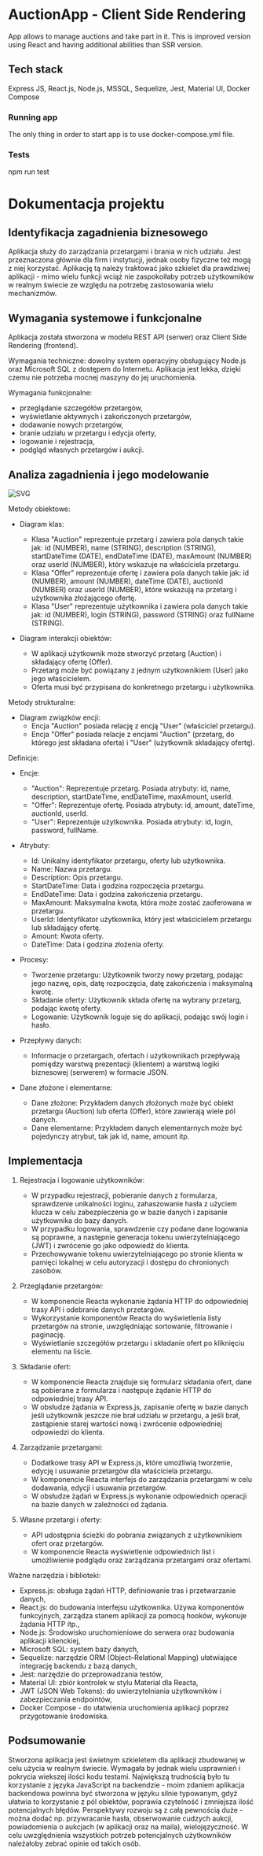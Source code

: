 # AuctionApp - Client Side Rendering

App allows to manage auctions and take part in it. This is improved version using React and having additional abilities than SSR version.

## Tech stack

Express JS, React.js, Node.js, MSSQL, Sequelize, Jest, Material UI, Docker Compose

### Running app

The only thing in order to start app is to use docker-compose.yml file.

### Tests

npm run test

# Dokumentacja projektu

## Identyfikacja zagadnienia biznesowego

Aplikacja służy do zarządzania przetargami i brania w nich udziału. Jest przeznaczona głównie dla firm i instytucji, jednak osoby fizyczne też mogą z niej korzystać. Aplikację tą należy traktować jako szkielet dla prawdziwej aplikacji - mimo wielu funkcji wciąż nie zaspokoiłaby potrzeb użytkowników w realnym świecie ze względu na potrzebę zastosowania wielu mechanizmów.

## Wymagania systemowe i funkcjonalne

Aplikacja została stworzona w modelu REST API (serwer) oraz Client Side Rendering (frontend).

Wymagania techniczne: dowolny system operacyjny obsługujący Node.js oraz Microsoft SQL z dostępem do Internetu. Aplikacja jest lekka, dzięki czemu nie potrzeba mocnej maszyny do jej uruchomienia.

Wymagania funkcjonalne:

-   przeglądanie szczegółów przetargów,
-   wyświetlanie aktywnych i zakończonych przetargów,
-   dodawanie nowych przetargów,
-   branie udziału w przetargu i edycja oferty,
-   logowanie i rejestracja,
-   podgląd własnych przetargów i aukcji.

## Analiza zagadnienia i jego modelowanie

![SVG](models.svg)

Metody obiektowe:

-   Diagram klas:

    -   Klasa "Auction" reprezentuje przetarg i zawiera pola danych takie jak: id (NUMBER), name (STRING), description (STRING), startDateTime (DATE), endDateTime (DATE), maxAmount (NUMBER) oraz userId (NUMBER), który wskazuje na właściciela przetargu.
    -   Klasa "Offer" reprezentuje ofertę i zawiera pola danych takie jak: id (NUMBER), amount (NUMBER), dateTime (DATE), auctionId (NUMBER) oraz userId (NUMBER), które wskazują na przetarg i użytkownika złożającego ofertę.
    -   Klasa "User" reprezentuje użytkownika i zawiera pola danych takie jak: id (NUMBER), login (STRING), password (STRING) oraz fullName (STRING).

-   Diagram interakcji obiektów:
    -   W aplikacji użytkownik może stworzyć przetarg (Auction) i składający ofertę (Offer).
    -   Przetarg może być powiązany z jednym użytkownikiem (User) jako jego właścicielem.
    -   Oferta musi być przypisana do konkretnego przetargu i użytkownika.

Metody strukturalne:

-   Diagram związków encji:
    -   Encja "Auction" posiada relację z encją "User" (właściciel przetargu).
    -   Encja "Offer" posiada relacje z encjami "Auction" (przetarg, do którego jest składana oferta) i "User" (użytkownik składający ofertę).

Definicje:

-   Encje:

    -   "Auction": Reprezentuje przetarg. Posiada atrybuty: id, name, description, startDateTime, endDateTime, maxAmount, userId.
    -   "Offer": Reprezentuje ofertę. Posiada atrybuty: id, amount, dateTime, auctionId, userId.
    -   "User": Reprezentuje użytkownika. Posiada atrybuty: id, login, password, fullName.

-   Atrybuty:

    -   Id: Unikalny identyfikator przetargu, oferty lub użytkownika.
    -   Name: Nazwa przetargu.
    -   Description: Opis przetargu.
    -   StartDateTime: Data i godzina rozpoczęcia przetargu.
    -   EndDateTime: Data i godzina zakończenia przetargu.
    -   MaxAmount: Maksymalna kwota, która może zostać zaoferowana w przetargu.
    -   UserId: Identyfikator użytkownika, który jest właścicielem przetargu lub składający ofertę.
    -   Amount: Kwota oferty.
    -   DateTime: Data i godzina złożenia oferty.

-   Procesy:

    -   Tworzenie przetargu: Użytkownik tworzy nowy przetarg, podając jego nazwę, opis, datę rozpoczęcia, datę zakończenia i maksymalną kwotę.
    -   Składanie oferty: Użytkownik składa ofertę na wybrany przetarg, podając kwotę oferty.
    -   Logowanie: Użytkownik loguje się do aplikacji, podając swój login i hasło.

-   Przepływy danych:

    -   Informacje o przetargach, ofertach i użytkownikach przepływają pomiędzy warstwą prezentacji (klientem) a warstwą logiki biznesowej (serwerem) w formacie JSON.

-   Dane złożone i elementarne:
    -   Dane złożone: Przykładem danych złożonych może być obiekt przetargu (Auction) lub oferta (Offer), które zawierają wiele pól danych.
    -   Dane elementarne: Przykładem danych elementarnych może być pojedynczy atrybut, tak jak id, name, amount itp.

## Implementacja

1. Rejestracja i logowanie użytkowników:

    - W przypadku rejestracji, pobieranie danych z formularza, sprawdzenie unikalności loginu, zahaszowanie hasła z użyciem klucza w celu zabezpieczenia go w bazie danych i zapisanie użytkownika do bazy danych.
    - W przypadku logowania, sprawdzenie czy podane dane logowania są poprawne, a następnie generacja tokenu uwierzytelniającego (JWT) i zwrócenie go jako odpowiedź do klienta.
    - Przechowywanie tokenu uwierzytelniającego po stronie klienta w pamięci lokalnej w celu autoryzacji i dostępu do chronionych zasobów.

2. Przeglądanie przetargów:

    - W komponencie Reacta wykonanie żądania HTTP do odpowiedniej trasy API i odebranie danych przetargów.
    - Wykorzystanie komponentów Reacta do wyświetlenia listy przetargów na stronie, uwzględniając sortowanie, filtrowanie i paginację.
    - Wyświetlanie szczegółów przetargu i składanie ofert po kliknięciu elementu na liście.

3. Składanie ofert:

    - W komponencie Reacta znajduje się formularz składania ofert, dane są pobierane z formularza i następuje żądanie HTTP do odpowiedniej trasy API.
    - W obsłudze żądania w Express.js, zapisanie ofertę w bazie danych jeśli użytkownik jeszcze nie brał udziału w przetargu, a jeśli brał, zastąpienie starej wartości nową i zwrócenie odpowiedniej odpowiedzi do klienta.

4. Zarządzanie przetargami:

    - Dodatkowe trasy API w Express.js, które umożliwią tworzenie, edycję i usuwanie przetargów dla właściciela przetargu.
    - W komponencie Reacta interfejs do zarządzania przetargami w celu dodawania, edycji i usuwania przetargów.
    - W obsłudze żądań w Express.js wykonanie odpowiednich operacji na bazie danych w zależności od żądania.

5. Własne przetargi i oferty:

    - API udostępnia ścieżki do pobrania związanych z użytkownikiem ofert oraz przetargów.
    - W komponencie Reacta wyświetlenie odpowiednich list i umożliwienie podglądu oraz zarządzania przetargami oraz ofertami.

Ważne narzędzia i biblioteki:

-   Express.js: obsługa żądań HTTP, definiowanie tras i przetwarzanie danych,
-   React.js: do budowania interfejsu użytkownika. Używa komponentów funkcyjnych, zarządza stanem aplikacji za pomocą hooków, wykonuje żądania HTTP itp.,
-   Node.js: Środowisko uruchomieniowe do serwera oraz budowania aplikacji klienckiej,
-   Microsoft SQL: system bazy danych,
-   Sequelize: narzędzie ORM (Object–Relational Mapping) ułatwiające integrację backendu z bazą danych,
-   Jest: narzędzie do przeprowadzania testów,
-   Material UI: zbiór kontrolek w stylu Material dla Reacta,
-   JWT (JSON Web Tokens): do uwierzytelniania użytkowników i zabezpieczania endpointów,
-   Docker Compose - do ułatwienia uruchomienia aplikacji poprzez przygotowanie środowiska.

## Podsumowanie

Stworzona aplikacja jest świetnym szkieletem dla aplikacji zbudowanej w celu użycia w realnym świecie. Wymagała by jednak wielu usprawnień i pokrycia wiekszej ilości kodu testami. Największą trudnością było tu korzystanie z języka JavaScript na backendzie - moim zdaniem aplikacja backendowa powinna być stworzona w języku silnie typowanym, gdyż ułatwia to korzystanie z pól obiektów, poprawia czytelność i zmniejsza ilość potencjalnych błędów. Perspektywy rozwoju są z całą pewnością duże - można dodać np. przywracanie hasła, obserwowanie cudzych aukcji, powiadomienia o aukcjach (w aplikacji oraz na maila), wielojęzyczność. W celu uwzględnienia wszystkich potrzeb potencjalnych użytkowników należałoby zebrać opinie od takich osób.
